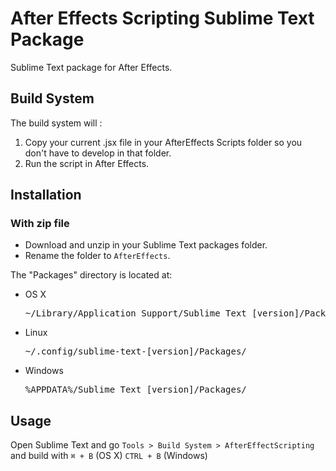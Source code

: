 After Effects Scripting Sublime Text Package
============================================

Sublime Text package for After Effects. 

## Build System

The build system will : 

1. Copy your current .jsx file in your AfterEffects Scripts folder so you don't have to develop in that folder.
2. Run the script in After Effects.

## Installation

### With zip file

- Download and unzip in your Sublime Text packages folder.
- Rename the folder to `AfterEffects`.

The "Packages" directory is located at:

- OS X

  <pre>~/Library/Application Support/Sublime Text [version]/Packages</pre>

- Linux

  <pre>~/.config/sublime-text-[version]/Packages/</pre>

- Windows

  <pre>%APPDATA%/Sublime Text [version]/Packages/</pre>


## Usage

Open Sublime Text and go `Tools > Build System > AfterEffectScripting` and build with `⌘ + B` (OS X) `CTRL + B` (Windows)

